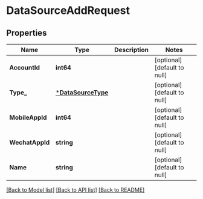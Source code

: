 # DataSourceAddRequest

## Properties
Name | Type | Description | Notes
------------ | ------------- | ------------- | -------------
**AccountId** | **int64** |  | [optional] [default to null]
**Type_** | [***DataSourceType**](DataSourceType.md) |  | [optional] [default to null]
**MobileAppId** | **int64** |  | [optional] [default to null]
**WechatAppId** | **string** |  | [optional] [default to null]
**Name** | **string** |  | [optional] [default to null]

[[Back to Model list]](../README.md#documentation-for-models) [[Back to API list]](../README.md#documentation-for-api-endpoints) [[Back to README]](../README.md)


